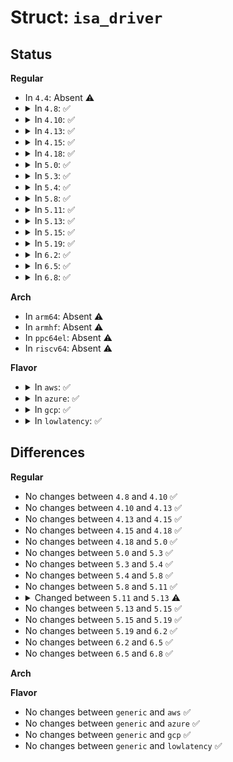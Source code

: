 # Struct: <code>isa_driver</code>

## Status
<b>Regular</b>
<ul>
<li>
In <code>4.4</code>: Absent ⚠️
</li>
<li>
<details>
<summary>In <code>4.8</code>: ✅</summary>

```c
struct isa_driver {
    int (*match)(struct device *, unsigned int);
    int (*probe)(struct device *, unsigned int);
    int (*remove)(struct device *, unsigned int);
    void (*shutdown)(struct device *, unsigned int);
    int (*suspend)(struct device *, unsigned int, pm_message_t);
    int (*resume)(struct device *, unsigned int);
    struct device_driver driver;
    struct device *devices;
};
```
</details>
</li>
<li>
<details>
<summary>In <code>4.10</code>: ✅</summary>

```c
struct isa_driver {
    int (*match)(struct device *, unsigned int);
    int (*probe)(struct device *, unsigned int);
    int (*remove)(struct device *, unsigned int);
    void (*shutdown)(struct device *, unsigned int);
    int (*suspend)(struct device *, unsigned int, pm_message_t);
    int (*resume)(struct device *, unsigned int);
    struct device_driver driver;
    struct device *devices;
};
```
</details>
</li>
<li>
<details>
<summary>In <code>4.13</code>: ✅</summary>

```c
struct isa_driver {
    int (*match)(struct device *, unsigned int);
    int (*probe)(struct device *, unsigned int);
    int (*remove)(struct device *, unsigned int);
    void (*shutdown)(struct device *, unsigned int);
    int (*suspend)(struct device *, unsigned int, pm_message_t);
    int (*resume)(struct device *, unsigned int);
    struct device_driver driver;
    struct device *devices;
};
```
</details>
</li>
<li>
<details>
<summary>In <code>4.15</code>: ✅</summary>

```c
struct isa_driver {
    int (*match)(struct device *, unsigned int);
    int (*probe)(struct device *, unsigned int);
    int (*remove)(struct device *, unsigned int);
    void (*shutdown)(struct device *, unsigned int);
    int (*suspend)(struct device *, unsigned int, pm_message_t);
    int (*resume)(struct device *, unsigned int);
    struct device_driver driver;
    struct device *devices;
};
```
</details>
</li>
<li>
<details>
<summary>In <code>4.18</code>: ✅</summary>

```c
struct isa_driver {
    int (*match)(struct device *, unsigned int);
    int (*probe)(struct device *, unsigned int);
    int (*remove)(struct device *, unsigned int);
    void (*shutdown)(struct device *, unsigned int);
    int (*suspend)(struct device *, unsigned int, pm_message_t);
    int (*resume)(struct device *, unsigned int);
    struct device_driver driver;
    struct device *devices;
};
```
</details>
</li>
<li>
<details>
<summary>In <code>5.0</code>: ✅</summary>

```c
struct isa_driver {
    int (*match)(struct device *, unsigned int);
    int (*probe)(struct device *, unsigned int);
    int (*remove)(struct device *, unsigned int);
    void (*shutdown)(struct device *, unsigned int);
    int (*suspend)(struct device *, unsigned int, pm_message_t);
    int (*resume)(struct device *, unsigned int);
    struct device_driver driver;
    struct device *devices;
};
```
</details>
</li>
<li>
<details>
<summary>In <code>5.3</code>: ✅</summary>

```c
struct isa_driver {
    int (*match)(struct device *, unsigned int);
    int (*probe)(struct device *, unsigned int);
    int (*remove)(struct device *, unsigned int);
    void (*shutdown)(struct device *, unsigned int);
    int (*suspend)(struct device *, unsigned int, pm_message_t);
    int (*resume)(struct device *, unsigned int);
    struct device_driver driver;
    struct device *devices;
};
```
</details>
</li>
<li>
<details>
<summary>In <code>5.4</code>: ✅</summary>

```c
struct isa_driver {
    int (*match)(struct device *, unsigned int);
    int (*probe)(struct device *, unsigned int);
    int (*remove)(struct device *, unsigned int);
    void (*shutdown)(struct device *, unsigned int);
    int (*suspend)(struct device *, unsigned int, pm_message_t);
    int (*resume)(struct device *, unsigned int);
    struct device_driver driver;
    struct device *devices;
};
```
</details>
</li>
<li>
<details>
<summary>In <code>5.8</code>: ✅</summary>

```c
struct isa_driver {
    int (*match)(struct device *, unsigned int);
    int (*probe)(struct device *, unsigned int);
    int (*remove)(struct device *, unsigned int);
    void (*shutdown)(struct device *, unsigned int);
    int (*suspend)(struct device *, unsigned int, pm_message_t);
    int (*resume)(struct device *, unsigned int);
    struct device_driver driver;
    struct device *devices;
};
```
</details>
</li>
<li>
<details>
<summary>In <code>5.11</code>: ✅</summary>

```c
struct isa_driver {
    int (*match)(struct device *, unsigned int);
    int (*probe)(struct device *, unsigned int);
    int (*remove)(struct device *, unsigned int);
    void (*shutdown)(struct device *, unsigned int);
    int (*suspend)(struct device *, unsigned int, pm_message_t);
    int (*resume)(struct device *, unsigned int);
    struct device_driver driver;
    struct device *devices;
};
```
</details>
</li>
<li>
<details>
<summary>In <code>5.13</code>: ✅</summary>

```c
struct isa_driver {
    int (*match)(struct device *, unsigned int);
    int (*probe)(struct device *, unsigned int);
    void (*remove)(struct device *, unsigned int);
    void (*shutdown)(struct device *, unsigned int);
    int (*suspend)(struct device *, unsigned int, pm_message_t);
    int (*resume)(struct device *, unsigned int);
    struct device_driver driver;
    struct device *devices;
};
```
</details>
</li>
<li>
<details>
<summary>In <code>5.15</code>: ✅</summary>

```c
struct isa_driver {
    int (*match)(struct device *, unsigned int);
    int (*probe)(struct device *, unsigned int);
    void (*remove)(struct device *, unsigned int);
    void (*shutdown)(struct device *, unsigned int);
    int (*suspend)(struct device *, unsigned int, pm_message_t);
    int (*resume)(struct device *, unsigned int);
    struct device_driver driver;
    struct device *devices;
};
```
</details>
</li>
<li>
<details>
<summary>In <code>5.19</code>: ✅</summary>

```c
struct isa_driver {
    int (*match)(struct device *, unsigned int);
    int (*probe)(struct device *, unsigned int);
    void (*remove)(struct device *, unsigned int);
    void (*shutdown)(struct device *, unsigned int);
    int (*suspend)(struct device *, unsigned int, pm_message_t);
    int (*resume)(struct device *, unsigned int);
    struct device_driver driver;
    struct device *devices;
};
```
</details>
</li>
<li>
<details>
<summary>In <code>6.2</code>: ✅</summary>

```c
struct isa_driver {
    int (*match)(struct device *, unsigned int);
    int (*probe)(struct device *, unsigned int);
    void (*remove)(struct device *, unsigned int);
    void (*shutdown)(struct device *, unsigned int);
    int (*suspend)(struct device *, unsigned int, pm_message_t);
    int (*resume)(struct device *, unsigned int);
    struct device_driver driver;
    struct device *devices;
};
```
</details>
</li>
<li>
<details>
<summary>In <code>6.5</code>: ✅</summary>

```c
struct isa_driver {
    int (*match)(struct device *, unsigned int);
    int (*probe)(struct device *, unsigned int);
    void (*remove)(struct device *, unsigned int);
    void (*shutdown)(struct device *, unsigned int);
    int (*suspend)(struct device *, unsigned int, pm_message_t);
    int (*resume)(struct device *, unsigned int);
    struct device_driver driver;
    struct device *devices;
};
```
</details>
</li>
<li>
<details>
<summary>In <code>6.8</code>: ✅</summary>

```c
struct isa_driver {
    int (*match)(struct device *, unsigned int);
    int (*probe)(struct device *, unsigned int);
    void (*remove)(struct device *, unsigned int);
    void (*shutdown)(struct device *, unsigned int);
    int (*suspend)(struct device *, unsigned int, pm_message_t);
    int (*resume)(struct device *, unsigned int);
    struct device_driver driver;
    struct device *devices;
};
```
</details>
</li>
</ul>
<b>Arch</b>
<ul>
<li>
In <code>arm64</code>: Absent ⚠️
</li>
<li>
In <code>armhf</code>: Absent ⚠️
</li>
<li>
In <code>ppc64el</code>: Absent ⚠️
</li>
<li>
In <code>riscv64</code>: Absent ⚠️
</li>
</ul>
<b>Flavor</b>
<ul>
<li>
<details>
<summary>In <code>aws</code>: ✅</summary>

```c
struct isa_driver {
    int (*match)(struct device *, unsigned int);
    int (*probe)(struct device *, unsigned int);
    int (*remove)(struct device *, unsigned int);
    void (*shutdown)(struct device *, unsigned int);
    int (*suspend)(struct device *, unsigned int, pm_message_t);
    int (*resume)(struct device *, unsigned int);
    struct device_driver driver;
    struct device *devices;
};
```
</details>
</li>
<li>
<details>
<summary>In <code>azure</code>: ✅</summary>

```c
struct isa_driver {
    int (*match)(struct device *, unsigned int);
    int (*probe)(struct device *, unsigned int);
    int (*remove)(struct device *, unsigned int);
    void (*shutdown)(struct device *, unsigned int);
    int (*suspend)(struct device *, unsigned int, pm_message_t);
    int (*resume)(struct device *, unsigned int);
    struct device_driver driver;
    struct device *devices;
};
```
</details>
</li>
<li>
<details>
<summary>In <code>gcp</code>: ✅</summary>

```c
struct isa_driver {
    int (*match)(struct device *, unsigned int);
    int (*probe)(struct device *, unsigned int);
    int (*remove)(struct device *, unsigned int);
    void (*shutdown)(struct device *, unsigned int);
    int (*suspend)(struct device *, unsigned int, pm_message_t);
    int (*resume)(struct device *, unsigned int);
    struct device_driver driver;
    struct device *devices;
};
```
</details>
</li>
<li>
<details>
<summary>In <code>lowlatency</code>: ✅</summary>

```c
struct isa_driver {
    int (*match)(struct device *, unsigned int);
    int (*probe)(struct device *, unsigned int);
    int (*remove)(struct device *, unsigned int);
    void (*shutdown)(struct device *, unsigned int);
    int (*suspend)(struct device *, unsigned int, pm_message_t);
    int (*resume)(struct device *, unsigned int);
    struct device_driver driver;
    struct device *devices;
};
```
</details>
</li>
</ul>

## Differences
<b>Regular</b>
<ul>
<li>
No changes between <code>4.8</code> and <code>4.10</code> ✅
</li>
<li>
No changes between <code>4.10</code> and <code>4.13</code> ✅
</li>
<li>
No changes between <code>4.13</code> and <code>4.15</code> ✅
</li>
<li>
No changes between <code>4.15</code> and <code>4.18</code> ✅
</li>
<li>
No changes between <code>4.18</code> and <code>5.0</code> ✅
</li>
<li>
No changes between <code>5.0</code> and <code>5.3</code> ✅
</li>
<li>
No changes between <code>5.3</code> and <code>5.4</code> ✅
</li>
<li>
No changes between <code>5.4</code> and <code>5.8</code> ✅
</li>
<li>
No changes between <code>5.8</code> and <code>5.11</code> ✅
</li>
<li>
<details>
<summary>Changed between <code>5.11</code> and <code>5.13</code> ⚠️</summary>
<ul>
<li>
<b>Field type changed. </b>
<code>int (*remove)(struct device *, unsigned int)</code> ➡️ <code>void (*remove)(struct device *, unsigned int)</code>
</li>
</ul>
</details>
</li>
<li>
No changes between <code>5.13</code> and <code>5.15</code> ✅
</li>
<li>
No changes between <code>5.15</code> and <code>5.19</code> ✅
</li>
<li>
No changes between <code>5.19</code> and <code>6.2</code> ✅
</li>
<li>
No changes between <code>6.2</code> and <code>6.5</code> ✅
</li>
<li>
No changes between <code>6.5</code> and <code>6.8</code> ✅
</li>
</ul>
<b>Arch</b>
<ul>
</ul>
<b>Flavor</b>
<ul>
<li>
No changes between <code>generic</code> and <code>aws</code> ✅
</li>
<li>
No changes between <code>generic</code> and <code>azure</code> ✅
</li>
<li>
No changes between <code>generic</code> and <code>gcp</code> ✅
</li>
<li>
No changes between <code>generic</code> and <code>lowlatency</code> ✅
</li>
</ul>
